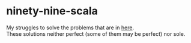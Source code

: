 # ninety-nine-scala

My struggles to solve the problems that are in [here](http://aperiodic.net/phil/scala/s-99/).<br/>
These solutions neither perfect (some of them may be perfect) nor sole.